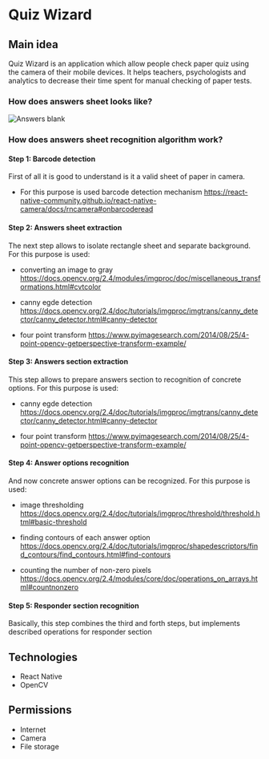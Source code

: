 # Quiz Wizard

## Main idea

Quiz Wizard is an application which allow people check paper quiz using the camera of their mobile devices. It helps teachers, psychologists and analytics to decrease their time spent for manual checking of paper tests.

### How does answers sheet looks like?

![Answers blank](https://github.com/maslovmichail20/QuizWizard/blob/master/mobile/images/answers-sheet.png "Answers sheet")

### How does answers sheet recognition algorithm work?

#### Step 1: Barcode detection

First of all it is good to understand is it a valid sheet of paper in camera. 

 - For this purpose is used barcode detection mechanism https://react-native-community.github.io/react-native-camera/docs/rncamera#onbarcoderead

#### Step 2: Answers sheet extraction

The next step allows to isolate rectangle sheet and separate background. For this purpose is used: 

- converting an image to gray https://docs.opencv.org/2.4/modules/imgproc/doc/miscellaneous_transformations.html#cvtcolor

- canny egde detection https://docs.opencv.org/2.4/doc/tutorials/imgproc/imgtrans/canny_detector/canny_detector.html#canny-detector

- four point transform https://www.pyimagesearch.com/2014/08/25/4-point-opencv-getperspective-transform-example/

#### Step 3: Answers section extraction

This step allows to prepare answers section to recognition of concrete options. For this purpose is used: 

- canny egde detection https://docs.opencv.org/2.4/doc/tutorials/imgproc/imgtrans/canny_detector/canny_detector.html#canny-detector

- four point transform https://www.pyimagesearch.com/2014/08/25/4-point-opencv-getperspective-transform-example/

#### Step 4: Answer options recognition

And now concrete answer options can be recognized. For this purpose is used:

- image thresholding https://docs.opencv.org/2.4/doc/tutorials/imgproc/threshold/threshold.html#basic-threshold

- finding contours of each answer option https://docs.opencv.org/2.4/doc/tutorials/imgproc/shapedescriptors/find_contours/find_contours.html#find-contours

- counting the number of non-zero pixels https://docs.opencv.org/2.4/modules/core/doc/operations_on_arrays.html#countnonzero

#### Step 5: Responder section recognition 

Basically, this step combines the third and forth steps, but implements described operations for responder section 


## Technologies

- React Native
- OpenCV

## Permissions

- Internet
- Camera
- File storage
